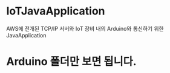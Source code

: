 # IoTJavaApplication
AWS에 전개된 TCP/IP 서버와 IoT 장비 내의 Arduino와 통신하기 위한 JavaApplication

# Arduino 폴더만 보면 됩니다.

